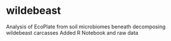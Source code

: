 # wildebeast
Analysis of EcoPlate from soil microbiomes beneath decomposing wildebeast carcasses
Added R Notebook and raw data

